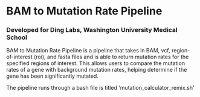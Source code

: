 # BAM to Mutation Rate Pipeline

### Developed for Ding Labs, Washington University Medical School

BAM to Mutation Rate Pipeline is a pipeline that takes in BAM, vcf, region-of-interest (roi), and fasta files and is able to return mutation rates for the specified regions of interest. This allows users to compare the mutation rates of a gene with background mutation rates, helping determine if the gene has been significantly mutated.

The pipeline runs through a bash file is titled 'mutation_calculator_remix.sh'
